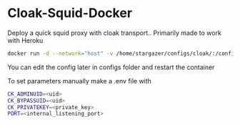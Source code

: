 # Cloak-Squid-Docker

Deploy a quick squid proxy with cloak transport..
Primarily made to work with Heroku

```bash
docker run -d --network="host" -v /home/stargazer/configs/cloak/:/config -p 443:443 <image_name>
```
You can edit the config later in configs folder and restart the container

To set parameters manually make a .env file with

```bash
CK_ADMINUID=<uid>
CK_BYPASSUID=<uid>
CK_PRIVATEKEY=<private_key>
PORT=<internal_listening_port>
```
